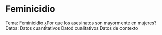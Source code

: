 # Feminicidio
Tema: Feminicidio
¿Por que los asesinatos son mayormente en mujeres?
Datos:
Datos cuantitativos
Datod cualitativos
Datos de contexto
